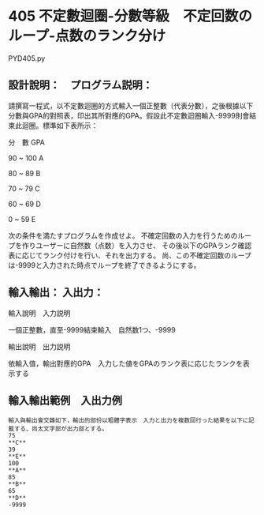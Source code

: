 # 405 不定數迴圈-分數等級　不定回数のループ-点数のランク分け
PYD405.py
## 設計說明：　プログラム説明：
請撰寫一程式，以不定數迴圈的方式輸入一個正整數（代表分數），之後根據以下分數與GPA的對照表，印出其所對應的GPA。假設此不定數迴圈輸入-9999則會結束此迴圈。標準如下表所示：

分　數	GPA

90 ~ 100	A

80 ~ 89	B

70 ~ 79	C

60 ~ 69	D

0 ~ 59	E

次の条件を満たすプログラムを作成せよ。
不確定回数の入力を行うためのループを作りユーザーに自然数（点数）を入力させ、
その後以下のGPAランク確認表に応じてランク付けを行い、それを出力する。
尚、この不確定回数のループは-9999と入力された時点でループを終了できるようにする。


## 輸入輸出： 入出力：
輸入說明　入力説明

一個正整數，直至-9999結束輸入　自然数1つ、-9999

輸出說明　出力説明

依輸入值，輸出對應的GPA　入力した値をGPAのランク表に応じたランクを表示する

## 輸入輸出範例　入出力例
```
輸入與輸出會交雜如下，輸出的部份以粗體字表示　入力と出力を複数回行った結果を以下に記載する、尚太文字部が出力部とする。
75
**C**
39
**E**
100
**A**
85
**B**
65
**D**
-9999
```
